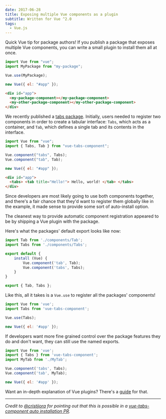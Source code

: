 ```yaml
---
date: 2017-06-28
title: Exposing multiple Vue components as a plugin
subtitle: Written for Vue ^2.0
tags:
  - Vue.js
---
```


Quick Vue tip for package authors! If you publish a package that exposes multiple Vue components, you can write a small plugin to install them all at once.

<!--more-->

```js
import Vue from "vue";
import MyPackage from "my-package";

Vue.use(MyPackage);

new Vue({ el: "#app" });
```

```html
<div id="app">
  <my-package-component></my-package-component>
  <my-other-package-component></my-other-package-component>
</div>
```

We recently published a [tabs package](https://github.com/spatie/vue-tabs-component). Initially, users needed to register two components in order to create a tabular interface: `Tabs`, which acts as a container, and `Tab`, which defines a single tab and its contents in the interface.

```js
import Vue from "vue";
import { Tabs, Tab } from "vue-tabs-component";

Vue.component("tabs", Tabs);
Vue.component("tab", Tab);

new Vue({ el: "#app" });
```

```html
<div id="app">
  <tabs> <tab title="Hello!"> Hello, world! </tab> </tabs>
</div>
```

Since developers are most likely going to use both components together, and there's a fair chance that they'd want to register them globally like in the example, it made sense to provide some sort of auto-install option.

The cleanest way to provide automatic component registration appeared to be by shipping a Vue plugin with the package.

Here's what the packages' default export looks like now:

```js
import Tab from './components/Tab';
import Tabs from './components/Tabs';

export default {
    install (Vue) {
        Vue.component('tab', Tab);
        Vue.component('tabs', Tabs);
    }
}

export { Tab, Tabs };
```

Like this, all it takes is a `Vue.use` to register all the packages' components!

```js
import Vue from 'vue';
import Tabs from 'vue-tabs-component';

Vue.use(Tabs);

new Vue({ el: '#app' });
```

If developers want more fine grained control over the package features they do and don't want, they can still use the named exports.

```js
import Vue from 'vue';
import { Tabs } from 'vue-tabs-component';
import MyTab from './MyTab';

Vue.component('tabs', Tabs);
Vue.component('tab', MyTab);

new Vue({ el: '#app' });
```

<aside>
Want an in-depth explanation of Vue plugins? There's a <a href="https://vuejs.org/v2/guide/plugins.html">guide</a> for that.
</aside>

---

_Credit to [@cristijora](https://github.com/cristijora) for pointing out that this is possible in a [vue-tabs-component auto installation PR](https://github.com/spatie/vue-tabs-component/pull/7#issuecomment-302302696)._

